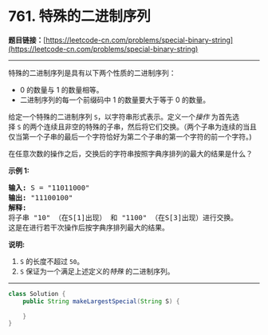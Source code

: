 # 761. 特殊的二进制序列

**题目链接：**[https://leetcode-cn.com/problems/special-binary-string](https://leetcode-cn.com/problems/special-binary-string)

---

<div class="content__1Y2H">
 <div class="notranslate">
  <p>特殊的二进制序列是具有以下两个性质的二进制序列：</p> 
  <ul> 
   <li>0 的数量与 1 的数量相等。</li> 
   <li>二进制序列的每一个前缀码中 1 的数量要大于等于 0 的数量。</li> 
  </ul> 
  <p>给定一个特殊的二进制序列&nbsp;<code>S</code>，以字符串形式表示。定义一个<em>操作 </em>为首先选择&nbsp;<code>S</code>&nbsp;的两个连续且非空的特殊的子串，然后将它们交换。（两个子串为连续的当且仅当第一个子串的最后一个字符恰好为第二个子串的第一个字符的前一个字符。)</p> 
  <p>在任意次数的操作之后，交换后的字符串按照字典序排列的最大的结果是什么？</p> 
  <p><strong>示例 1:</strong></p> 
  <pre class="language-text"><strong>输入:</strong> S = "11011000"
<strong>输出:</strong> "11100100"
<strong>解释:</strong>
将子串 "10" （在S[1]出现） 和 "1100" （在S[3]出现）进行交换。
这是在进行若干次操作后按字典序排列最大的结果。
</pre> 
  <p><strong>说明:</strong></p> 
  <ol> 
   <li><code>S</code>&nbsp;的长度不超过&nbsp;<code>50</code>。</li> 
   <li><code>S</code>&nbsp;保证为一个满足上述定义的<em>特殊 </em>的二进制序列。</li> 
  </ol> 
 </div>
</div>

---

```java
class Solution {
    public String makeLargestSpecial(String S) {
        
    }
}
```